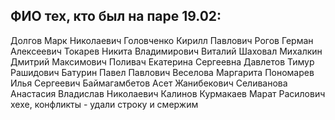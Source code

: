 ## ФИО тех, кто был на паре 19.02:

Долгов Марк Николаевич
Головченко Кирилл Павлович
Рогов Герман Алексеевич
Токарев Никита Владимирович
Виталий Шаховал
Михалкин Дмитрий Максимович
Поливач Екатерина Сергеевна
Давлетов Тимур Рашидович
Батурин Павел Павлович
Веселова Маргарита
Пономарев Илья Сергеевич
Баймагамбетов Асет Жанибекович
Селиванова Анастасия
Владислав Николаевич Калинов
Курмакаев Марат Расилович
хехе, конфликты - удали строку и смержим
